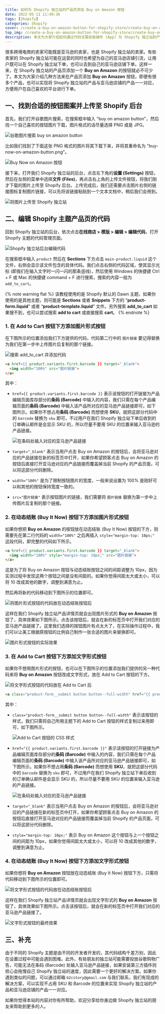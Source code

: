 ```yaml
---
title: 如何为 Shopify 独立站的产品页添加 Buy on Amazon 按钮
date: 2022-05-11 11:49:36
tags: [Shopify]
categories: Shopify
cover: /create-a-buy-on-amazon-button-for-shopify-store/create-buy-on-amazon-button-banner.png
top_img: /create-a-buy-on-amazon-button-for-shopify-store/create-buy-on-amazon-button-banner.png
description: 本文为大家介绍如何通过代码无需安装插件 (App) 为 Shopify 独立站的产品详情页创建一个 Buy on Amazon 的按钮，通过在 Shopify 独立站产品编辑页面的 SKU 或 Barcode 处输入亚马逊对应的产品链接，我们可以实现点击 Buy on Amazon 按钮后跳转到对应的亚马逊产品，使 Shopify 独立站的产品和亚马逊店铺的产品保持一一对应。
---
```


很多跨境电商的卖家可能既是亚马逊的卖家，也是 Shopify 独立站的卖家。有些卖家的 Shopify 独立站可能在运营的同时也希望为自己的亚马逊店铺引流，让用户既可以在 Shopify 独立站下单，也可以去到自己的亚马逊店铺下单。这样一来，在 Shopify 独立站的产品页添加一个 **Buy on Amazon** 的按钮就必不可少了。本文为大家介绍几种方法来在产品页添加 **Buy on Amazon** 按钮，即便有很多个产品，也可以实现将 Shopify 独立站的产品与亚马逊店铺的产品一一对应，方便用户在自己喜欢的平台进行下单。

## 一、找到合适的按钮图案并上传至 Shopify 后台

首先，我们打开谷歌图片搜索，在搜索框中输入 "buy on amazon button"，然后找一个自己喜欢的按钮图片下载，图片格式的话尽量选择 PNG 或是 JPG。

![谷歌图片搜索 buy on amazon button](/create-a-buy-on-amazon-button-for-shopify-store/google-images-search-buy-on-amazon-button.png)

比如我们找到了下面这张 PNG 格式的图片将其下载下来，并将其重命名为 "buy-now-on-amazon-button.png"。

![Buy Now on Amazon 按钮](/create-a-buy-on-amazon-button-for-shopify-store/buy-now-on-amazon-button.png)

接下来，打开我们 Shopify 独立站的后台，点击左下角的**设置 (Settings)** 按钮，然后在左侧的菜单中选择**文件 (Files)**，再点击右上角的上传文件按钮，将我们刚才下载的图片上传至 Shopify 后台。上传完成后，我们还需要点击图片右侧的链接图标复制图片链接，可以先将该链接粘贴到一个文本文档中，稍后我们会用到。

![将图片上传至 Shopify 独立站](/create-a-buy-on-amazon-button-for-shopify-store/upload-image-to-shopify-store.png)

## 二、编辑 Shopify 主题产品页的代码

回到 Shopify 独立站的后台，依次点击**在线商店 > 模版 > 编辑 > 编辑代码**，打开 Shopify 主题的代码管理页面。

![Shopify 独立站后台编辑代码](/create-a-buy-on-amazon-button-for-shopify-store/shopify-store-edit-code.png)

在搜索框中输入 `product` 然后在 **Sections** 下方点击 `main-product.liquid` 这个文件，右侧会显示该文件包含的具体代码。我们点击右侧的代码区域，使其显示光标 (即我们在输入文字时一闪一闪的那条竖线)，然后使用 Windows 的快捷键 Ctrl + F 或 Mac 的快捷键 command + F 进行搜索，搜索的内容一般为 `add_to_cart`。

{% note warning flat %}
该教程使用的是 Shopify 默认的 Dawn 主题，如果你使用的是其他主题，则可能是 **Sections** 或者 **Snippets** 下方的 “**product-form.liquid**” 或者 “**product-template.liquid**” 文件。另外搜索 **add_to_cart** 如果搜不到，也可以尝试搜索 **add to cart** 或直接搜索 **cart**。
{% endnote %}

### 1. 在 Add to Cart 按钮下方添加图片形式按钮

在下图所示的位置添加我们下方提供的代码，代码第二行中的 `图片链接` 要记得替换为我们在第一步中上传图片后复制的那个链接。

![搜索 add_to_cart 并添加代码](/create-a-buy-on-amazon-button-for-shopify-store/search-add-to-cart.png)

```html
<a href={{ product.variants.first.barcode }} target="_blank">
  <img width="100%" src="图片链接">
</a>
```

其中：

- `href={{ product.variants.first.barcode }}` 表示该按钮的打开链接为产品编辑页面库存部分的**条码 (Barcode)** 中输入的内容，我们只需在每个产品编辑页面的**条码 (Barcode)** 中输入该产品所对应的亚马逊产品链接即可，如下图所示。如果你不想占用**条码 (Barcode)** 而想使用 **SKU**，就把这部分代码中的 `barcode` 替换为 `sku` 即可，不过用户在我们 Shopify 独立站下单后收到的订单确认邮件是会显示 SKU 的，所以尽量不要用 SKU 的位置来输入亚马逊的产品链接。

  ![在条码处输入对应的亚马逊产品链接](/create-a-buy-on-amazon-button-for-shopify-store/shopify-product-barcode.png)

- `target="_blank"` 表示当用户点击 Buy on Amazon 的按钮后，会将亚马逊对应的产品链接在新的标签页中打开，如果你希望顾客点击 Buy on Amazon 的按钮后直接打开亚马逊对应的产品链接而覆盖掉当前 Shopify 的产品页面，可以将这部分代码删除。
- `width="100%"` 是为了限制按钮图片的宽度，一般来说设置为 100% 是刚好可以和其他的按钮保持宽度一致的。
- `src="图片链接"` 表示按钮图片的链接，我们需要将 `图片链接` 替换为第一步中上传图片后复制的那个链接。

### 2. 在动态结账 (Buy It Now) 按钮下方添加图片形式按钮

如果你想把 **Buy on Amazon** 的按钮放在动态结账 (Buy It Now) 按钮的下方，则需要先在第二行代码的 `width="100%"` 之后再插入 `style="margin-top: 10px;"` 这段代码，即完整的代码如下所示。

```html
<a href={{ product.variants.first.barcode }} target="_blank">
  <img width="100%" style="margin-top: 10px;" src="图片链接">
</a>
```

这是为了将 Buy on Amazon 按钮与动态结账按钮之间的间距调整为 10px，因为实测过程中发现这两个按钮之间是没有间距的。如果你觉得间距太大或太小，可以将 10 改成其他的数字，调整到满意为止。

然后再将新的代码移动到下图所示的位置即可。

![将图片形式按钮的代码放在动态结账按钮后](/create-a-buy-on-amazon-button-for-shopify-store/image-button-code-after-dynamic-checkout-button.png)

这样在我们 Shopify 独立站产品详情页就会出现图片形式的 **Buy on Amazon** 按钮了，具体效果如下图所示。点击该按钮后，就会在新的标签页中打开我们对应的亚马逊产品链接了。这里我们选择的按钮图片有点太大了，在实际操作过程中，我们可以让美工根据原按钮的比例自己制作一张合适的图片来替换即可。

![图片形式按钮的实际效果](/create-a-buy-on-amazon-button-for-shopify-store/final-result-of-image-button.png)

### 3. 在 Add to Cart 按钮下方添加文字形式按钮

如果你不想用图片形式的按钮，也可以在下图所示的位置添加我们提供的另一种代码来将 **Buy on Amazon** 按钮改成文字形式，放在 Add to Cart 按钮的下方。

![将文字形式按钮的代码放在 Add to Cart 后](/create-a-buy-on-amazon-button-for-shopify-store/text-button-code-after-add-to-cart-button.png)

```html
<a class="product-form__submit button button--full-width" href="{{ product.variants.first.barcode }}" target="_blank" style="margin-top: 10px;">Buy on Amazon</a>
```

其中：

- `class="product-form__submit button button--full-width"` 表示该按钮的样式，我们只需将自己所用主题下的 Add to Cart 按钮的样式复制过来用即可，如下图所示。

  ![Add to Cart 按钮的 CSS 样式](/create-a-buy-on-amazon-button-for-shopify-store/css-of-add-to-cart-button.png)

- `href="{{ product.variants.first.barcode }}"` 表示该按钮的打开链接为产品编辑页面库存部分的**条码 (Barcode)** 中输入的内容，我们只需在每个产品编辑页面的**条码 (Barcode)** 中输入该产品所对应的亚马逊产品链接即可，如下图所示。如果你不想占用**条码 (Barcode)** 而想使用 **SKU**，就把这部分代码中的 `barcode` 替换为 `sku` 即可，不过用户在我们 Shopify 独立站下单后收到的订单确认邮件是会显示 SKU 的，所以尽量不要用 SKU 的位置来输入亚马逊的产品链接。

  ![在条码处输入对应的亚马逊产品链接](/create-a-buy-on-amazon-button-for-shopify-store/shopify-product-barcode.png)

- `target="_blank"` 表示当用户点击 Buy on Amazon 的按钮后，会将亚马逊对应的产品链接在新的标签页中打开，如果你希望顾客点击 Buy on Amazon 的按钮后直接打开亚马逊对应的产品链接而覆盖掉当前 Shopify 的产品页面，可以将这部分代码删除。

- `style="margin-top: 10px;"` 表示 Buy on Amazon 这个按钮与上一个按钮之间的间距为 10px，如果你觉得间距太大或太小，可以将 10 改成其他的数字，调整到满意为止。

### 4. 在动态结账 (Buy It Now) 按钮下方添加文字形式按钮

如果你想将 **Buy on Amazon** 按钮放在动态结账 (Buy It Now) 按钮下方，只需将代码移动到下图所示的位置即可。

![将文字形式按钮的代码放在动态结账按钮后](/create-a-buy-on-amazon-button-for-shopify-store/text-button-code-after-dynamic-checkout-button.png)

这样在我们 Shopify 独立站产品详情页就会出现文字形式的 **Buy on Amazon** 按钮了，具体效果如下图所示。点击该按钮后，就会在新的标签页中打开我们对应的亚马逊产品链接了。

![文字形式按钮的最终效果](/create-a-buy-on-amazon-button-for-shopify-store/final-result-of-text-button.png)

## 三、补充

由于不同的 Shopify 主题是由不同的开发者开发的，其代码结构千差万别，因此在设置过程中可能会遇到困难。此外，有些朋友的独立站可能需要投放谷歌购物广告，可能无法在条码 (Barcode) 处输入亚马逊产品链接，如果安装第三方插件则担心会拖慢自己 Shopify 独立站的速度，因此需要一个更好的解决方案。如果你遇到类似的问题，可以通过邮箱 `b2cstory@gmail.com` 与我们联系，我们有现成的解决方案，可以实现不占用 SKU 和 Barcode 的位置来实现 Shopify 独立站的产品和亚马逊店铺的产品一一对应。

如果你觉得本站的内容对你有所帮助，欢迎分享给你身边做 Shopify 独立站的朋友来帮助到更多的人。

